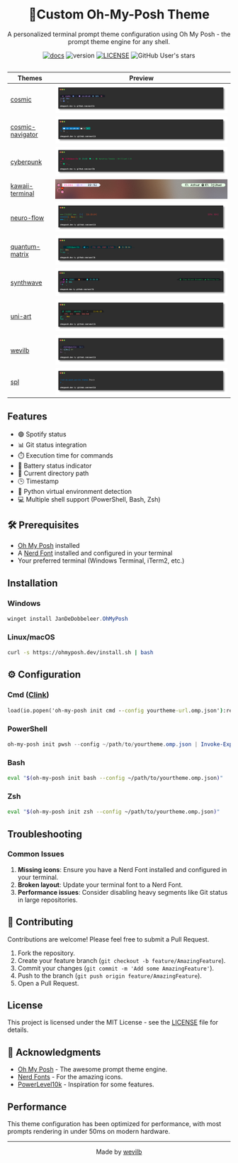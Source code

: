 <div align="center">


# 🌌Custom Oh-My-Posh Theme

A personalized terminal prompt theme configuration using Oh My Posh - the prompt theme
engine for any shell.

[![docs](https://img.shields.io/badge/ohmyposh.dev-blue)](https://ohmyposh.dev/)
![version](https://img.shields.io/badge/v-2.0-purple)
[![LICENSE](https://img.shields.io/badge/MT-LICENSE-green)](LICENSE)
![GitHub User's stars](https://img.shields.io/github/stars/wevilb)

## 
| Themes | Preview |
| ------ | ------  |
| [cosmic](themes/cosmic.omp.json) |<img src="assets/screenshots/cosmic.png">|
| [cosmic-navigator](themes/cosmic-navigator.omp.json) |<img src="assets/screenshots/cosmic-navigator.png">|
| [cyberpunk](themes/cyberpunk.omp.json) |<img src="assets/screenshots/cyberpunk.png">|
| [kawaii-terminal](themes/kawaii-terminal.omp.json) |<img src="assets/screenshots/kawaii-terminal.png">|
| [neuro-flow](themes/neuro-flow.omp.json) |<img src="assets/screenshots/neuro-flow.png">|
| [quantum-matrix](themes/quantum-matrix.omp.json) |<img src="assets/screenshots/quantum-matrix.png">|
| [synthwave](themes/synthwave.omp.json) |<img src="assets/screenshots/synthwave.png">|
| [uni-art](themes/uni-art.omp.json) |<img src="assets/screenshots/uni-art.png">|
| [wevilb](themes/wevilb.omp.json) |<img src="assets/screenshots/wevilb.png">|
| [spl](themes/spl.omp.json) |<img src="assets/screenshots/spl.png">|
</div>

##
##  Features
- 🟢 Spotify status
- 📊 Git status integration
- ⏱️ Execution time for commands
- 🔋 Battery status indicator
- 📂 Current directory path
- 🕒 Timestamp
- 🐍 Python virtual environment detection
- 💻 Multiple shell support (PowerShell, Bash, Zsh)

## 🛠️ Prerequisites

- [Oh My Posh](https://ohmyposh.dev/) installed
- A [Nerd Font](https://www.nerdfonts.com/) installed and configured in your terminal
- Your preferred terminal (Windows Terminal, iTerm2, etc.)

## Installation

### Windows

```powershell
winget install JanDeDobbeleer.OhMyPosh
```

### Linux/macOS
```bash
curl -s https://ohmyposh.dev/install.sh | bash
```

## ⚙️ Configuration

### Cmd ([Clink](https://chrisant996.github.io/clink/))
```cmd
load(io.popen('oh-my-posh init cmd --config yourtheme-url.omp.json'):read("*a"))()
```

### PowerShell
```powershell
oh-my-posh init pwsh --config ~/path/to/yourtheme.omp.json | Invoke-Expression
```

### Bash
```bash
eval "$(oh-my-posh init bash --config ~/path/to/yourtheme.omp.json)"
```

### Zsh
```zsh
eval "$(oh-my-posh init zsh --config ~/path/to/yourtheme.omp.json)"
```

## Troubleshooting

### Common Issues

1. **Missing icons**: Ensure you have a Nerd Font installed and configured in your terminal.
2. **Broken layout**: Update your terminal font to a Nerd Font.
3. **Performance issues**: Consider disabling heavy segments like Git status in large repositories.

## 🤝 Contributing

Contributions are welcome! Please feel free to submit a Pull Request.

1. Fork the repository.
2. Create your feature branch (`git checkout -b feature/AmazingFeature`).
3. Commit your changes (`git commit -m 'Add some AmazingFeature'`).
4. Push to the branch (`git push origin feature/AmazingFeature`).
5. Open a Pull Request.

## License

This project is licensed under the MIT License - see the [LICENSE](LICENSE) file for details.

## 🙏 Acknowledgments

- [Oh My Posh](https://ohmyposh.dev/) - The awesome prompt theme engine.
- [Nerd Fonts](https://www.nerdfonts.com/) - For the amazing icons.
- [PowerLevel10k](https://github.com/romkatv/powerlevel10k) - Inspiration for some features.


## Performance

This theme configuration has been optimized for performance, with most prompts rendering in under 50ms on modern hardware.

---
<div align="center">
  
Made by [wevilb](https://github.com/wevilb)
</div>
